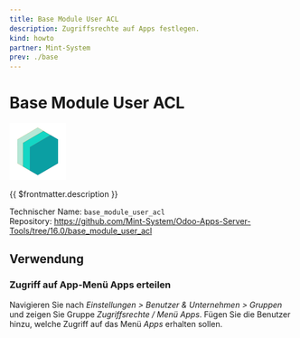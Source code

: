 ```yaml
---
title: Base Module User ACL
description: Zugriffsrechte auf Apps festlegen.
kind: howto
partner: Mint-System
prev: ./base
---
```

# Base Module User ACL
![](attachments/icons_odoo_mint_system.png)

{{ $frontmatter.description }}

Technischer Name: `base_module_user_acl`\
Repository: <https://github.com/Mint-System/Odoo-Apps-Server-Tools/tree/16.0/base_module_user_acl>

## Verwendung

### Zugriff auf App-Menü Apps erteilen

Navigieren Sie nach *Einstellungen > Benutzer & Unternehmen > Gruppen* und zeigen Sie Gruppe *Zugriffsrechte / Menü Apps*. Fügen Sie die Benutzer hinzu, welche Zugriff auf das Menü *Apps* erhalten sollen.
